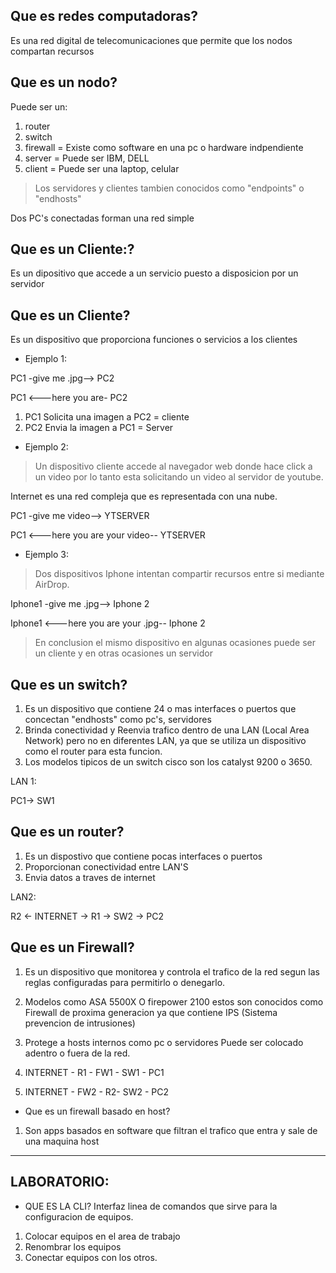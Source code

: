## Que es redes computadoras?
Es una red digital de telecomunicaciones que permite que los nodos compartan recursos

## Que es un nodo?
Puede ser un:
1. router
1. switch
1. firewall = Existe como software en una pc o hardware indpendiente 
1. server = Puede ser IBM, DELL
1. client = Puede ser una laptop, celular

> Los servidores y clientes tambien conocidos como "endpoints" o "endhosts"

Dos PC's conectadas forman una red simple

## Que es un Cliente:?
Es un dipositivo que accede a un servicio puesto a disposicion por un servidor
## Que es un Cliente?  
Es un dispositivo que proporciona funciones o servicios a los clientes



- Ejemplo 1:

PC1 -give me .jpg--> PC2

PC1 <---here you are- PC2

1. PC1 Solicita una imagen a PC2 = cliente
2. PC2 Envia la imagen a PC1 = Server

- Ejemplo 2:
> Un dispositivo cliente accede al navegador web donde hace click a un video por lo tanto esta solicitando un video al servidor de youtube.

Internet es una red compleja que es representada con una nube.


PC1 -give me video--> YTSERVER

PC1 <---here you are your video-- YTSERVER


- Ejemplo 3:

> Dos dispositivos Iphone intentan compartir recursos entre si mediante AirDrop.

Iphone1 -give me .jpg--> Iphone 2

Iphone1 <---here you are your .jpg-- Iphone 2


> En conclusion el mismo dispositivo en algunas ocasiones puede ser un cliente y en otras ocasiones un servidor


## Que es un switch?
1. Es un dispositivo que contiene 24 o mas interfaces o puertos que concectan "endhosts" como pc's, servidores
1. Brinda conectividad y Reenvia trafico dentro de una LAN (Local Area Network) pero no en diferentes LAN, ya que se utiliza un dispositivo como el router para esta funcion.
1. Los modelos tipicos de un switch cisco son los catalyst 9200 o 3650.


LAN 1:

PC1-> SW1

## Que es un router?
1. Es un dispostivo que contiene pocas interfaces o puertos 
1. Proporcionan conectividad entre LAN'S
1. Envia datos a traves de internet

LAN2: 

R2 <- INTERNET -> R1 -> SW2 -> PC2

## Que es un Firewall?
1.  Es un dispositivo que monitorea y controla el trafico de la red segun las reglas configuradas para permitirlo o denegarlo.
1. Modelos como ASA 5500X O firepower 2100 estos son conocidos como Firewall de proxima generacion ya que contiene IPS (Sistema prevencion de intrusiones)
1. Protege a hosts internos como pc o servidores Puede ser colocado adentro o fuera de la red.

1. INTERNET - R1 - FW1 - SW1 - PC1
1. INTERNET - FW2 - R2- SW2 - PC2

 


- Que es un firewall basado en host?
1. Son apps basados en software que filtran el trafico que entra y sale de una maquina host



--- 
## LABORATORIO:
- QUE ES LA CLI?
Interfaz linea de comandos que sirve para la configuracion de equipos.


1. Colocar equipos en el area de trabajo
1. Renombrar los equipos
1. Conectar equipos con los otros.